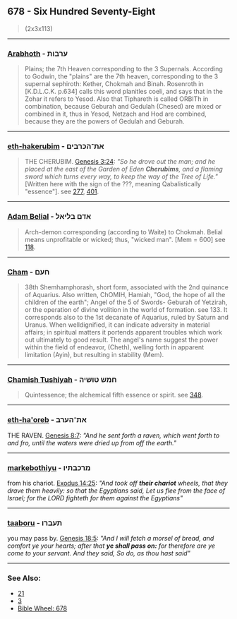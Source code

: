 ## 678 - Six Hundred Seventy-Eight
> (2x3x113)

---

### [Arabhoth](/keys/ORBVTh) - ערבות
> Plains; the 7th Heaven corresponding to the 3 Supernals. According to Godwin, the "plains" are the 7th heaven, corresponding to the 3 supernal sephiroth: Kether, Chokmah and Binah. Rosenroth in [K.D.L.C.K. p.634] calls this word planitles coeli, and says that in the Zohar it refers to Yesod. Also that Tiphareth is called ORBITh in combination, because Geburah and Gedulah (Chesed) are mixed or combined in it, thus in Yesod, Netzach and Hod are combined, because they are the powers of Gedulah and Geburah.

---

### [eth-hakerubim](/keys/ATh-HKRBIM) - את־הכרבים
> THE CHERUBIM. [Genesis 3:24](http://biblehub.com/genesis/3-24.htm): *"So he drove out the man; and he placed at the east of the Garden of Eden **Cherubims**, and a flaming sword which turns every way, to keep the way of the Tree of Life."* [Written here with the sign of the ???, meaning Qabalistically "essence"]. see [277](277), [401](401).

---

### [Adam Belial](/keys/ADMf.BLIAL) - אדם בליאל
> Arch-demon corresponding (according to Waite) to Chokmah. Belial means unprofitable or wicked; thus, "wicked man". [Mem = 600] see [118](118).

---

### [Cham](/keys/ChOMf) - חעם
> 38th Shemhamphorash, short form, associated with the 2nd quinance of Aquarius. Also written, ChOMIH, Hamiah, "God, the hope of all the children of the earth"; Angel of the 5 of Swords- Geburah of Yetzirah, or the operation of divine volition in the world of formation. see 133. It corresponds also to the 1st decanate of Aquarius, ruled by Saturn and Uranus. When welldignified, it can indicate adversity in material affairs; in spiritual matters it portends apparent troubles which work out ultimately to good result. The angel's name suggest the power within the field of endeavor, (Cheth), welling forth in apparent limitation (Ayin), but resulting in stability (Mem).

---

### [Chamish Tushiyah](/keys/ChMSh.TVShIH) - חמש טושיה
> Quintessence; the alchemical fifth essence or spirit. see [348](348).

---

### [eth-ha'oreb](/keys/ATh-HORB) - את־הערב
THE RAVEN. [Genesis 8:7](https://biblehub.com/genesis/8-7.htm): *"And he sent forth a raven, which went forth to and fro, until the waters were dried up from off the earth."*

---

### [markebothiyu](/keys/MRKBThIV) - מרכבתיו
from his chariot. [Exodus 14:25](https://biblehub.com/exodus/14-25.htm): *"And took off **their chariot** wheels, that they drave them heavily: so that the Egyptians said, Let us flee from the face of Israel; for the LORD fighteth for them against the Egyptians"*

---

### [taaboru](/keys/ThOBRV) - תעברו
you may pass by. [Genesis 18:5](https://biblehub.com/genesis/18-5.htm): *"And I will fetch a morsel of bread, and comfort ye your hearts; after that **ye shall pass on:** for therefore are ye come to your servant. And they said, So do, as thou hast said"*

---

### See Also:

- [21](21)
- [3](3)
- [Bible Wheel: 678](https://www.biblewheel.com//GR/GR_Database.php?SearchBy_Gematria=678)

